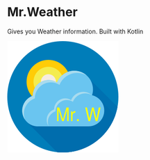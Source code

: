 # Mr.Weather
Gives you Weather information. Built with Kotlin

![Application LOGO](app/src/main/res/drawable/mrw2.png)
